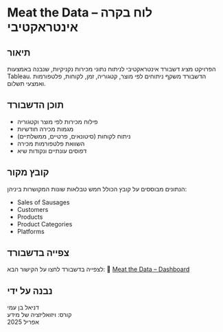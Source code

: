 # Meat the Data – לוח בקרה אינטראקטיבי

## תיאור
הפרויקט מציג דשבורד אינטראקטיבי לניתוח נתוני מכירות נקניקיות, שנבנה באמצעות Tableau. הדשבורד משקף ניתוחים לפי מוצר, קטגוריה, זמן, לקוחות, פלטפורמות ואמצעי תשלום.

## תוכן הדשבורד
- פילוח מכירות לפי מוצר וקטגוריה
- מגמות מכירה חודשיות
- ניתוח לקוחות (סיטונאים, פרטיים, ממשלתיים)
- השוואת פלטפורמות מכירה
- דפוסים עונתיים ונקודות שיא

## קובץ מקור
הנתונים מבוססים על קובץ הכולל חמש טבלאות שונות המקושרות ביניהן:
- Sales of Sausages
- Customers
- Products
- Product Categories
- Platforms

## צפייה בדשבורד
לצפייה בדשבורד לחצו על הקישור הבא:
🔗 [Meat the Data – Dashboard](https://public.tableau.com/views/Book1_17439285228130/MeattheData)

## נבנה על ידי
דניאל בן עמי  
קורס: ויזואליזציה של מידע  
אפריל 2025
